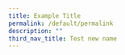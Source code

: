 ```yaml
---
title: Example Title
permalink: /default/permalink
description: ""
third_nav_title: Test new name
---
```






